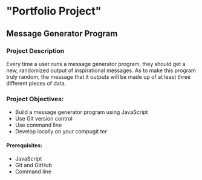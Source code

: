 # "Portfolio Project" 
## Message Generator Program

### Project Description

Every time a user runs a message generator program, they should get a new, randomized output of inspirational messages. As to make this program truly random, the message that it outputs will be made up of at least three different pieces of data.

### Project Objectives:
+ Build a message generator program using JavaScript
+ Use Git version control
+ Use command line
+ Develop locally on your compugit ter
#### Prerequisites:
+ JavaScript
+ Git and GitHub
+ Command line
